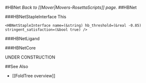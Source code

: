#HBNet
*Back to [[Mover|Movers-RosettaScripts]] page.*
##HBNet

###HBNetStapleInterface
This 

```
<HBNetStapleInterface name=(&string) hb_threshold=(&real -0.85) stringent_satisfaction=(&bool true) />
```
###HBNetLigand

###HBNetCore



UNDER CONSTRUCTION

##See Also

* [[FoldTree overview]]
